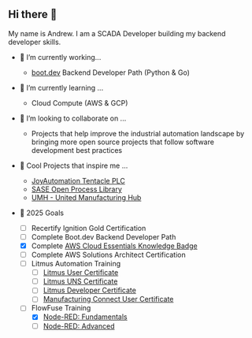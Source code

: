 ## Hi there 👋

My name is Andrew. I am a SCADA Developer building my backend developer skills.

- 🔭 I’m currently working...
  - [boot.dev](https://www.boot.dev/u/aott33) Backend Developer Path (Python & Go)

- 🌱 I’m currently learning ...
  - Cloud Compute (AWS & GCP)
 
- 👯 I’m looking to collaborate on ...
  - Projects that help improve the industrial automation landscape by bringing more open source projects that follow software development best practices
 
- 🚀 Cool Projects that inspire me ...
  - [JoyAutomation Tentacle PLC](https://github.com/joyautomation/tentacle)
  - [SASE Open Process Library](https://github.com/SASE-Space/open-process-library)
  - [UMH - United Manufacturing Hub](https://github.com/united-manufacturing-hub/united-manufacturing-hub)
 
- 📝 2025 Goals
  - [ ] Recertify Ignition Gold Certification
  - [ ] Complete Boot.dev Backend Developer Path
  - [x] Complete [AWS Cloud Essentials Knowledge Badge](https://www.credly.com/badges/4ebe8d91-6b3c-4a45-913a-eb64cf672018/public_url)
  - [ ] Complete AWS Solutions Architect Certification
  - [ ] Litmus Automation Training
    - [ ] [Litmus User Certificate](https://academy.litmus.io/certifications/01c1b6fe-0983-11ef-8eec-06d2e6005cb5)
    - [ ] [Litmus UNS Certificate](https://academy.litmus.io/certifications/019092c6-729b-70ef-b1af-e18b828df1a0)
    - [ ] [Litmus Developer Certificate](https://academy.litmus.io/certifications/01954dd4-35e2-7528-b935-481416c17a76)
    - [ ] [Manufacturing Connect User Certificate](https://academy.litmus.io/certifications/019600f1-6d7a-75dd-a57c-13cad8534378)
  - [ ] FlowFuse Training
    - [x] [Node-RED: Fundamentals](https://node-red-academy.learnworlds.com/certificate_v2/678e616a37ba03daa406638f/user/68af32b83cf7f915f00d2b34)
    - [ ] [Node-RED: Advanced](https://node-red-academy.learnworlds.com/course/node-red-advanced)
